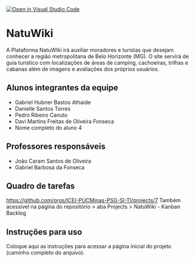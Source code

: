 [![Open in Visual Studio Code](https://classroom.github.com/assets/open-in-vscode-c66648af7eb3fe8bc4f294546bfd86ef473780cde1dea487d3c4ff354943c9ae.svg)](https://classroom.github.com/online_ide?assignment_repo_id=10694760&assignment_repo_type=AssignmentRepo)
# NatuWiki
A Plataforma NatuWIki irá auxiliar moradores e turistas que desejam conhecer a região metropolitana de Belo Horizonte (MG). O site servirá de guia turistico com localizações de áreas de camping, cachoeiras, trilhas e cabanas além de imagens e avaliações dos próprios usuários. 

## Alunos integrantes da equipe

* Gabriel Hubner Bastos Athaide
* Danielle Santos Torres
* Pedro Ribeiro Canuto
* Davi Martins Freitas de Oliveira Fonseca
* Nome completo do aluno 4

## Professores responsáveis

* João Caram Santos de Oliveira
* Gabriel Barbosa da Fonseca

## Quadro de tarefas
https://github.com/orgs/ICEI-PUCMinas-PSG-SI-TI/projects/7
Também acessível na página do repositório > aba Projects > NatuWiki - Kanban Backlog 

## Instruções para uso
Coloque aqui as instruções para acessar a página inicial do projeto (caminho completo do arquivo).
